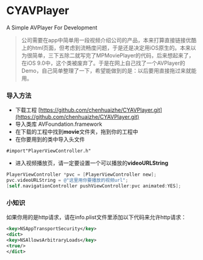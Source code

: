 # CYAVPlayer
A Simple AVPlayer For Development 


> 公司需要在app中简单用一段视频介绍公司的产品，本来打算直接链接优酷上的html页面，但考虑到流畅度问题，于是还是决定用iOS原生的。本来以为很简单，三下五除二就写完了MPMoviePlayer的代码，后来想起来了，在iOS 9.0中，这个类被废弃了。于是在网上自己找了一个AVPlayer的Demo，自己简单整理了一下，希望能做到的是：以后要用直接拖过来就能用。

### 导入方法

*  下载工程   [https://github.com/chenhuaizhe/CYAVPlayer.git](https://github.com/chenhuaizhe/CYAVPlayer.git)
*  导入类库 AVFoundation.framework
*  在下载的工程中找到**movie**文件夹，拖到你的工程中
*  在你要用到的类中导入头文件
<pre><code>#import"PlayerViewController.h" </code></pre>

*  进入视频播放页，请一定要设置一个可以播放的**videoURLString**

```objective-c
PlayerViewController *pvc = [PlayerViewController new];
pvc.videoURLString = @"这里用你要播放的视频url";
[self.navigationController pushViewController:pvc animated:YES];
```

### 小知识
如果你用的是http请求，请在info.plist文件里添加以下代码来允许http请求：

```xml    
<key>NSAppTransportSecurity</key>
<dict>
<key>NSAllowsArbitraryLoads</key>
<true/>
</dict>
```             
    
                   

   


